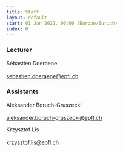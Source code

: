 ```yaml
---
title: Staff
layout: default
start: 01 Jan 2022, 00:00 (Europe/Zurich)
index: 0
---
```


### Lecturer

Sébastien Doeraene<br/>
<br/>
<sebastien.doeraene@epfl.ch><br/>

### Assistants



Aleksander Boruch-Gruszecki<br/>
<br/>
<aleksander.boruch-gruszecki@epfl.ch><br/>
<!-- *Office hours*: <br/>
*Responsibilities*: <br/> -->



Krzysztof Lis<br/>
<br/>
<krzysztof.lis@epfl.ch><br/>
<!-- *Office hours*: <br/>
*Responsibilities*: <br/> -->

